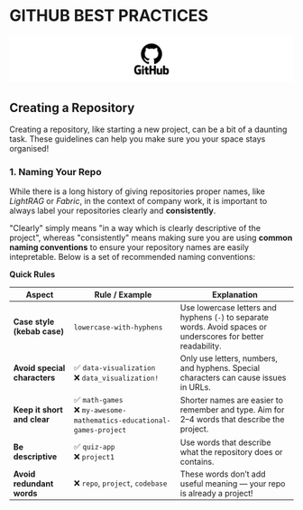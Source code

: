 # GITHUB BEST PRACTICES

![GitHub Banner](./assets/github-banner.png)

## Creating a Repository

Creating a repository, like starting a new project, can be a bit of a daunting task. These guidelines can help you make sure you your space stays organised!

### 1. Naming Your Repo

While there is a long history of giving repositories proper names, like _LightRAG_ or _Fabric_, in the context of company work, it is important to always label your repositories clearly and **consistently**.

"Clearly" simply means "in a way which is clearly descriptive of the project", whereas "consistently" means making sure you are using **common naming conventions** to ensure your repository names are easily intepretable. Below is a set of recommended naming conventions:

**Quick Rules**

| **Aspect**                                   | **Rule / Example**                                                     | **Explanation**                                                                                                |
| -------------------------------------------- | ---------------------------------------------------------------------- | -------------------------------------------------------------------------------------------------------------- |
| **Case style (kebab case)**                               | `lowercase-with-hyphens`                                               | Use lowercase letters and hyphens (`-`) to separate words. Avoid spaces or underscores for better readability. |
| **Avoid special characters**                 | ✅ `data-visualization`<br>❌ `data_visualization!`                      | Only use letters, numbers, and hyphens. Special characters can cause issues in URLs.                           |
| **Keep it short and clear**                  | ✅ `math-games`<br>❌ `my-awesome-mathematics-educational-games-project` | Shorter names are easier to remember and type. Aim for 2–4 words that describe the project.                    |
| **Be descriptive**                           | ✅ `quiz-app`<br>❌ `project1`                                           | Use words that describe what the repository does or contains.                                                  |
| **Avoid redundant words**                    | ❌ `repo`, `project`, `codebase`                                        | These words don’t add useful meaning — your repo is already a project!                                         |
 

